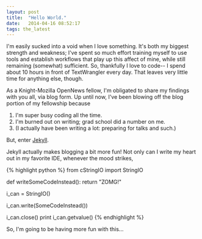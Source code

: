 ```yaml
---
layout: post
title:  "Hello World."
date:   2014-04-16 08:52:17
tags: the_latest
---
```


I'm easily sucked into a void when I love something.  It's both my biggest strength and weakness; I've spent so much effort training myself to use tools and establish workflows that play up this affect of mine, while still remaining (somewhat) sufficient.  So, thankfully I love to code-- I spend about 10 hours in front of TextWrangler every day.  That leaves very little time for anything else, though.

As a Knight-Mozilla OpenNews fellow, I'm obligated to share my findings with you all, via blog form.  Up until now, I've been blowing off the blog portion of my fellowship because

1. I'm super busy coding all the time.
2. I'm burned out on writing; grad school did a number on me.
3. (I actually have been writing a lot: preparing for talks and such.)

But, enter [Jekyll][jekyll].

Jekyll actually makes blogging a bit more fun!  Not only can I write my heart out in my favorite IDE, whenever the mood strikes,

{% highlight python %}
from cStringIO import StringIO

def writeSomeCodeInstead():
	return "ZOMG!"

i_can = StringIO()

i_can.write(SomeCodeInstead())

i_can.close()
print i_can.getvalue()
{% endhighlight %}

So, I'm going to be having more fun with this...

[jekyll-gh]: https://github.com/mojombo/jekyll
[jekyll]:    http://jekyllrb.com

